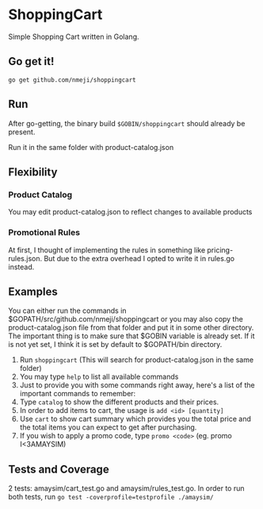 # ShoppingCart

Simple Shopping Cart written in Golang.

## Go get it!

`go get github.com/nmeji/shoppingcart`

## Run

After go-getting, the binary build `$GOBIN/shoppingcart` should already be present.

Run it in the same folder with product-catalog.json

## Flexibility

### Product Catalog

You may edit product-catalog.json to reflect changes to available products

### Promotional Rules

At first, I thought of implementing the rules in something like pricing-rules.json. But due to the extra overhead I opted to write it in rules.go instead.

## Examples

You can either run the commands in $GOPATH/src/github.com/nmeji/shoppingcart or you may also copy the product-catalog.json file from that folder and put it in some other directory. The important thing is to make sure that $GOBIN variable is already set. If it is not yet set, I think it is set by default to $GOPATH/bin directory.

1. Run `shoppingcart` (This will search for product-catalog.json in the same folder)
2. You may type `help` to list all available commands
3. Just to provide you with some commands right away, here's a list of the important commands to remember:
4. Type `catalog` to show the different products and their prices.
5. In order to add items to cart, the usage is `add <id> [quantity]`
6. Use `cart` to show cart summary which provides you the total price and the total items you can expect to get after purchasing.
7. If you wish to apply a promo code, type `promo <code>` (eg. promo I<3AMAYSIM)

## Tests and Coverage

2 tests: amaysim/cart_test.go and amaysim/rules_test.go. In order to run both tests, run `go test -coverprofile=testprofile ./amaysim/`

